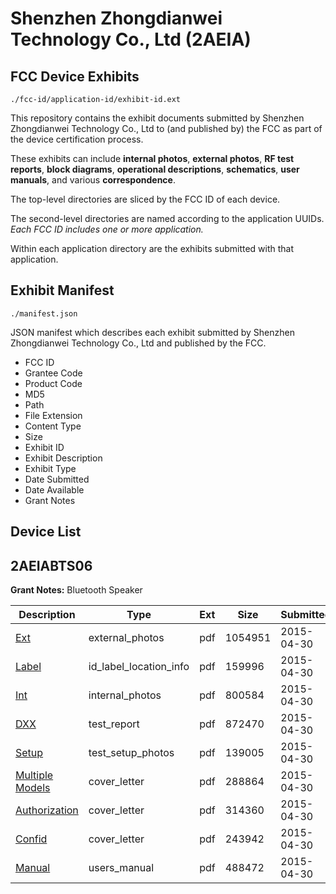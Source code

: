# Shenzhen Zhongdianwei Technology Co., Ltd (2AEIA)
## FCC Device Exhibits

```
./fcc-id/application-id/exhibit-id.ext
```

This repository contains the exhibit documents submitted by Shenzhen Zhongdianwei Technology Co., Ltd to (and published by) the FCC as part of the device certification process.

These exhibits can include **internal photos**, **external photos**, **RF test reports**, **block diagrams**, **operational descriptions**, **schematics**, **user manuals**, and various **correspondence**.

The top-level directories are sliced by the FCC ID of each device.

The second-level directories are named according to the application UUIDs. *Each FCC ID includes one or more application.*

Within each application directory are the exhibits submitted with that application. 

## Exhibit Manifest

```
./manifest.json
```

JSON manifest which describes each exhibit submitted by Shenzhen Zhongdianwei Technology Co., Ltd and published by the FCC.

- FCC ID
- Grantee Code
- Product Code
- MD5
- Path
- File Extension
- Content Type
- Size
- Exhibit ID
- Exhibit Description
- Exhibit Type
- Date Submitted
- Date Available
- Grant Notes

## Device List
## 2AEIABTS06
**Grant Notes:** Bluetooth Speaker

| Description | Type | Ext | Size | Submitted | Available |
| ----------- | ---- | --- | ---- | --------- | --------- |
| [Ext](2AEIABTS06/f70845bd4ca3c7293bffe1c319f66181/2601755.pdf) | external_photos | pdf | 1054951 | 2015-04-30 | 2015-04-30 |
| [Label](2AEIABTS06/f70845bd4ca3c7293bffe1c319f66181/2601759.pdf) | id_label_location_info | pdf | 159996 | 2015-04-30 | 2015-04-30 |
| [Int](2AEIABTS06/f70845bd4ca3c7293bffe1c319f66181/2601760.pdf) | internal_photos | pdf | 800584 | 2015-04-30 | 2015-04-30 |
| [DXX](2AEIABTS06/f70845bd4ca3c7293bffe1c319f66181/2601761.pdf) | test_report | pdf | 872470 | 2015-04-30 | 2015-04-30 |
| [Setup](2AEIABTS06/f70845bd4ca3c7293bffe1c319f66181/2601762.pdf) | test_setup_photos | pdf | 139005 | 2015-04-30 | 2015-04-30 |
| [Multiple Models](2AEIABTS06/f70845bd4ca3c7293bffe1c319f66181/2601756.pdf) | cover_letter | pdf | 288864 | 2015-04-30 | 2015-04-30 |
| [Authorization](2AEIABTS06/f70845bd4ca3c7293bffe1c319f66181/2601757.pdf) | cover_letter | pdf | 314360 | 2015-04-30 | 2015-04-30 |
| [Confid](2AEIABTS06/f70845bd4ca3c7293bffe1c319f66181/2601758.pdf) | cover_letter | pdf | 243942 | 2015-04-30 | 2015-04-30 |
| [Manual](2AEIABTS06/f70845bd4ca3c7293bffe1c319f66181/2601763.pdf) | users_manual | pdf | 488472 | 2015-04-30 | 2015-04-30 |
